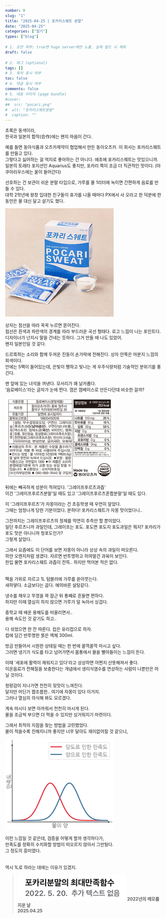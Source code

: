```yaml
---
number: 0
slug: "1"
title: "2025-04-25 | 포카리스웨트 분말"
date: "2025-04-25"
categories: ["일기"]
types: ["blog"]

# 1. 초안 여부: true면 hugo server에만 노출, 실제 빌드 시 제외
draft: false

# 2. 태그 (optional)
tags: []
# 3. 목차 표시 여부
toc: false
# 4. 댓글 표시 여부
comments: false
# 5. 대표 이미지 (page bundle)
#cover:
##  src: "pocari.png"
#  alt: "포카리스웨트분말"
#  caption: ""
---
```


초록은 동색이라,  
한국과 일본의 합작(合作)에는 왠지 마음이 간다.

예를 들면 동아식품과 오츠카제약이 협업해서 만든 동아오츠카. 이 회사는
포카리스웨트를 만들고 있다.  
그렇다고 싫어하는 걸 억지로 좋아하는 건 아니다. 애초에 포카리스웨트는
맛있으니까.  
일본의 토레타 포지션인 Aquarius도 좋지만, 포카리 쪽이 조금 더 직관적인 맛이다.
(아쿠아리우스에는 꿀이 들어간다)

선호하는 건 보관이 쉬운 분말 타입으로, 가루를 물 1리터에 녹이면 간편하게 음료를
만들 수 있다.  
대학 2학년에 왕창 입대한 친구들이 휴가를 나올 때마다 PX에서 사 오라고 한 덕분에
한동안은 물 대신 달고 살기도 했다.

![포카리스웨트분말](pocari.png)

상자는 점선을 따라 꾹꾹 누르면 뜯어진다.  
점선은 흰색과 파란색의 경계를 따라 부드러운 곡선 형태다. 로고 느낌이 나는
포인트다.  
디자이너가 넌지시 말을 건네는 듯하다. 그거 만들 때 나도 있었어.  
왠지 일본인일 것 같다.

드르륵하는 소리와 함께 두꺼운 진동이 손가락에 전해진다. 상자 안쪽은 마분지
느낌의 회색이다.  
안에는 5팩이 들어있는데, 은빛이 쨍하고 빛나는 게 우주식량처럼 기술적인 분위기를
풍긴다.

맨 앞에 있는 녀석을 꺼낸다. 모서리가 꽤 날카롭다.  
‘음료베이스’라는 글자가 눈에 띈다. 껌은 껌베이스로 만든다던데 비슷한 걸까?

![포카리스웨트분말성분표](source.png)

뒤에는 빼곡하게 성분이 적혀있다. '그레이프후르츠과즙'  
이건 '그레이프후르츠분말'일 때도 있고 '그레이프후르츠혼합분말'일 때도 있다.

이 ‘그레이프후르츠’가 자몽이라는 건 초등학생 때 우연히 알았다.  
그때는 엄청나게 당한 기분이었다. 분하다! 포카리스웨트가 자몽 맛이었다니..

​그전까지는 그레이프후르츠의 정체를 막연히 추측만 할 뿐이었다.  
일단 후르츠니까 과일인데, 그레이프는 포도. 포도면 포도지 포도과일은 뭐지?
포카리가 포도 맛은 아니니까 청포도인가?  
그렇게 살았다.

​그래서 요즘에도 이 단어를 보면 자몽이 아니라 상상 속의 과일이 떠오른다.  
하얀 오렌지처럼 생겼다. 자르면 반투명하고 허여멀건 과육이 보인다.  
한입 물면 포카리스웨트 과즙이 잔뜩.. 하지만 먹어본 적은 없다. \
\
\
팩을 가위로 자르고 1L 텀블러에 가루를 쏟아붓는다.  
새하얗다. 소금보다는 곱다. 예의바른 설탕같다.

​냉수를 채우고 뚜껑을 꽉 잠근 뒤 통째로 흔들면 편하다.  
하지만 이때 열심히 하지 않으면 가루가 덜 녹아서 싱겁다.

중학교 때 배운 용해도를 떠올리면서..  
용해 속도인 것 같기도 하고..

다 섞었으면 한 잔 따른다. 컵은 유리컵으로 하자.  
컵에 담긴 반투명한 묽은 액체 300ml.

​방금 만들어서 시원한 상태일 때는 한 번에 꿀꺽꿀꺽 마시고 싶다.  
그러면 냉기가 식도를 타고 넘어가면서 몸통에서 물을 빨아들이는 느낌이 든다.

​이때 '세포에 활력이 채워지고 있다'라고 상상하면 어쩐지 산뜻해져서 좋다.  
이온음료가 전해질을 보충한다는 개념에서 생리식염수를 연상하는 사람이 나뿐만은
아닐 것이다.

​청량감이 지나가면 천천히 뒷맛이 느껴진다.  
달지만 어딘가 짭조름한.. 여기에 자몽이 있다 이거지.  
그러나 열심히 의식해 봐도 모르겠다.

​계속 마시다 보면 아까워서 천천히 마시게 된다.  
물을 조금씩 부으면 더 먹을 수 있지만 싱거워지기 마련이다.

​그래서 최적의 지점을 찾는 방법을 고민했었다.  
물이 적을수록 진해지니까 좋지만 너무 달아도 재미없어질 것 같으니,

![포카리스웨트분말만족도그래프](graph.png)

이런 느낌일 것 같은데, 검증을 어떻게 할까 생각하다가,  
만족도를 정확히 수치화할 방법이 떠오르지 않아서 그만뒀다.  
그 정도의 흥미였다.  
\
\
​역시 1L로 하라는 데에는 이유가 있겠지.

> ![포카리스웨트메모](memo.png) **2022년의 메모를 지운 날**\
> **2025.04.25**
